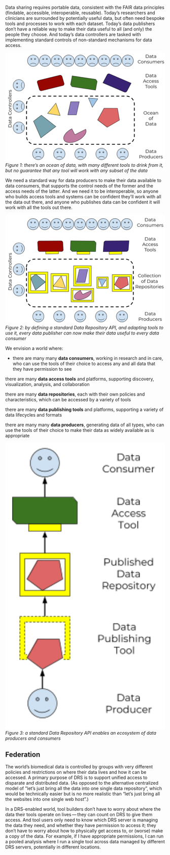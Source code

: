 Data sharing requires portable data, consistent with the FAIR data principles (findable, accessible, interoperable, reusable). Today’s researchers and clinicians are surrounded by potentially useful data, but often need bespoke tools and processes to work with each dataset. Today’s data publishers don’t have a reliable way to make their data useful to all (and only) the people they choose. And today’s data controllers are tasked with implementing standard controls of non-standard mechanisms for data access.

![Figure 1](../img/figure1.png)
*Figure 1: there’s an ocean of data, with many different tools to drink from it, but no guarantee that any tool will work with any subset of the data*

We need a standard way for data producers to make their data available to data consumers, that supports the control needs of the former and the access needs of the latter. And we need it to be interoperable, so anyone who builds access tools and systems can be confident they’ll work with all the data out there, and anyone who publishes data can be confident it will work with all the tools out there.

![Figure 2](../img/figure2.png)
*Figure 2: by defining a standard Data Repository API, and adapting tools to use it, every data publisher can now make their data useful to every data consumer*

We envision a world where:

* there are many many **data consumers**, working in research and in care, who can use the tools of their choice to access any and all data that they have permission to see

there are many **data access tools** and platforms, supporting discovery, visualization, analysis, and collaboration

there are many **data repositories**, each with their own policies and characteristics, which can be accessed by a variety of tools

there are many **data publishing tools** and platforms, supporting a variety of data lifecycles and formats

there are many many **data producers**, generating data of all types, who can use the tools of their choice to make their data as widely available as is appropriate

![Figure 3](../img/figure3.png)
*Figure 3: a standard Data Repository API enables an ecosystem of data producers and consumers*

## Federation

The world’s biomedical data is controlled by groups with very different policies and restrictions on where their data lives and how it can be accessed. A primary purpose of DRS is to support unified access to disparate and distributed data. (As opposed to the alternative centralized model of "let’s just bring all the data into one single data repository”, which would be technically easier but is no more realistic than “let’s just bring all the websites into one single web host”.)

In a DRS-enabled world, tool builders don’t have to worry about where the data their tools operate on lives — they can count on DRS to give them access. And tool users only need to know which DRS server is managing the data they need, and whether they have permission to access it; they don’t have to worry about how to physically get access to, or (worse) make a copy of the data. For example, if I have appropriate permissions, I can run a pooled analysis where I run a single tool across data managed by different DRS servers, potentially in different locations.
